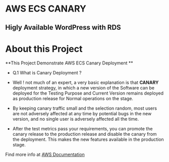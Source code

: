 # AWS ECS CANARY
## Higly Available WordPress with RDS 

# About this Project
**This Project Demonstrate AWS ECS Canary Deployment **
- Q.1 What is Canary Deployment ?
-  Well ! not much of an expert, a very basic explanation is that **CANARY**  deployment strategy, in which a new version of the Software can be deployed for the Testing Purpose and Current Version remains deployed as production release for Normal operations on the stage.

- By keeping canary traffic small and the selection random, most users are not adversely affected at any time by potential bugs in the new version, and no single user is adversely affected all the time.
- After the test metrics pass your requirements, you can promote the canary release to the production release and disable the canary from the deployment. This makes the new features available in the production stage.

Find more info at [AWS Documentation](https://docs.aws.amazon.com/apigateway/latest/developerguide/canary-release.html)










